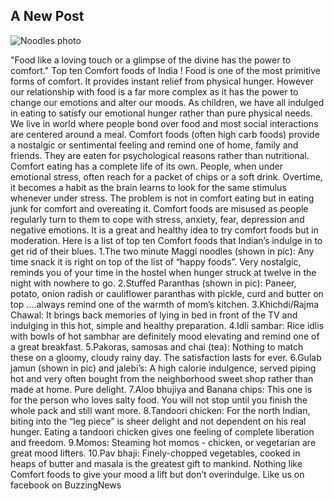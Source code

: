 ## A New Post

![Noodles photo](https://thedumplingsisters.files.wordpress.com/2014/11/tds-noodles-2.jpg)

"Food like a loving touch or a glimpse of the divine has the power to comfort."
Top ten Comfort foods of India !
Food is one of the most primitive forms of comfort. It provides instant relief from physical hunger. However our relationship with food is a far more complex as it has the power to change our emotions and alter our moods.
As children, we have all indulged in eating to satisfy our emotional hunger rather than pure physical needs. We live in world where people bond over food and most social interactions are centered around a meal.
Comfort foods (often high carb foods) provide a nostalgic or sentimental feeling and remind one of home, family and friends. They are eaten for psychological reasons rather than nutritional.
Comfort eating has a complete life of its own. People, when under emotional stress, often reach for a packet of chips or a soft drink. Overtime, it becomes a habit as the brain learns to look for the same stimulus whenever under stress. The problem is not in comfort eating but in eating junk for comfort and overeating it. Comfort foods are misused as people regularly turn to them to cope with stress, anxiety, fear, depression and negative emotions.
It is a great and healthy idea to try comfort foods but in moderation.
Here is a list of top ten Comfort foods that Indian’s indulge in to get rid of their blues.
1.The two minute Maggi noodles (shown in pic): Any time snack it is right on top of the list of “happy foods”. Very nostalgic, reminds you of your time in the hostel when hunger struck at twelve in the night with nowhere to go.
2.Stuffed Paranthas (shown in pic): Paneer, potato, onion radish or cauliflower paranthas with pickle, curd and butter on top ....always remind one of the warmth of mom’s kitchen.
3.Khichdi/Rajma Chawal: It brings back memories of lying in bed in front of the TV and indulging in this hot, simple and healthy preparation.
4.Idli sambar: Rice idlis with bowls of hot sambhar are definitely mood elevating and remind one of a great breakfast.
5.Pakoras, samosas and chai (tea): Nothing to match these on a gloomy, cloudy rainy day. The satisfaction lasts for ever.
6.Gulab jamun (shown in pic) and jalebi’s: A high calorie indulgence, served piping hot and very often bought from the neighborhood sweet shop rather than made at home. Pure delight.
7.Aloo bhujiya and Banana chips: This one is for the person who loves salty food. You will not stop until you finish the whole pack and still want more.
8.Tandoori chicken: For the north Indian, biting into the “leg piece” is sheer delight and not dependent on his real hunger. Eating a tandoori chicken gives one feeling of complete liberation and freedom.
9.Momos: Steaming hot momos - chicken, or vegetarian are great mood lifters.
10.Pav bhaji: Finely-chopped vegetables, cooked in heaps of butter and masala is the greatest gift to mankind.
Nothing like Comfort foods to give your mood a lift but don’t overindulge.
Like us on facebook on BuzzingNews
